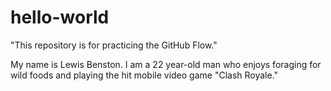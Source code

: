 # hello-world
"This repository is for practicing the GitHub Flow."

My name is Lewis Benston. I am a 22 year-old man who enjoys foraging for wild foods and playing the hit mobile video game "Clash Royale."
